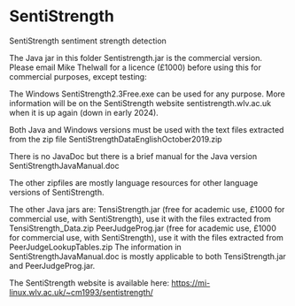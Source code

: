 # SentiStrength
SentiStrength sentiment strength detection

The Java jar in this folder Sentistrength.jar is the commercial version. Please email Mike Thelwall for a licence (£1000) before using this for commercial purposes, except testing:

The Windows SentiStrength2.3Free.exe can be used for any purpose. More information will be on the SentiStrength website sentistrength.wlv.ac.uk when it is up again (down in early 2024).

Both Java and Windows versions must be used with the text files extracted from the zip file SentiStrengthDataEnglishOctober2019.zip

There is no JavaDoc but there is a brief manual for the Java version
SentiStrengthJavaManual.doc

The other zipfiles are mostly language resources for other language versions of SentiStrength.

The other Java jars are:
TensiStrength.jar (free for academic use, £1000 for commercial use, with SentiStrength), use it with the files extracted from TensiStrength_Data.zip
PeerJudgeProg.jar (free for academic use, £1000 for commercial use, with SentiStrength), use it with the files extracted from PeerJudgeLookupTables.zip
The information in SentiStrengthJavaManual.doc is mostly applicable to both TensiStrength.jar and PeerJudgeProg.jar.

The SentiStrength website is available here: https://mi-linux.wlv.ac.uk/~cm1993/sentistrength/ 
